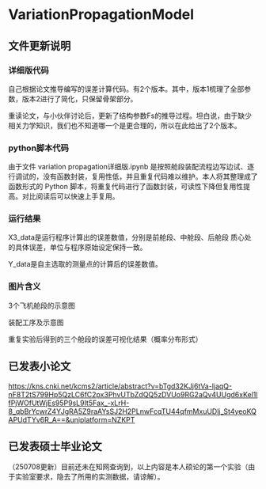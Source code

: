 # VariationPropagationModel

## 文件更新说明
### 详细版代码
自己根据论文推导编写的误差计算代码。有2个版本。其中，版本1梳理了全部参数，版本2进行了简化，只保留骨架部分。

重读论文，与小伙伴讨论后，更新了结构参数Fs的推导过程。坦白说，由于缺少相关力学知识，我们也不知道哪一个是更合理的，所以在此给出了2个版本。

### python脚本代码
由于文件 variation propagation详细版.ipynb 是按照舱段装配流程边写边试、逐行调试的，没有函数封装，复用性低，并且重复代码难以维护。本人将其整理成了函数形式的 Python 脚本，将重复代码进行了函数封装，可读性下降但复用性提高。对比阅读后可以快速上手复用。

### 运行结果
X3_data是运行程序计算出的误差数值，分别是前舱段、中舱段、后舱段 质心处的具体误差，单位与程序原始设定保持一致。

Y_data是自主选取的测量点的计算后的误差数值。

### 图片含义
3个飞机舱段的示意图

装配工序及示意图

重复实验后得到的三个舱段的误差可视化结果（概率分布形式）

## 已发表小论文
https://kns.cnki.net/kcms2/article/abstract?v=bTgd32KJj6tVa-ljaqQ-nF8T2tS799Hp5QzLC6fC2px3PhvUTbZdQQ5zDVUo9RG2aQv4UUgd6xKel1lfPjWOfUtWjEs95P9sL9It5Fax_-xLrH-8_qbBrYcwrZ4YJgRA5Z9raAYsSJ2H2PLnwFcqTU44qfmMxuUDlj_St4yeoKQAPUdTYv6R_A==&uniplatform=NZKPT

## 已发表硕士毕业论文
（250708更新）目前还未在知网查询到，以上内容是本人硕论的第一个实验（由于实验室要求，隐去了所用的实测数据，请谅解）。
